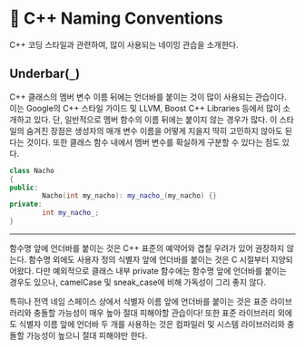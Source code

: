 # 🌳 C++ Naming Conventions

C++ 코딩 스타일과 관련하여, 많이 사용되는 네이밍 관습을 소개한다.


## Underbar(`_`)

C++ 클래스의 멤버 변수 이름 뒤에는 언더바를 붙이는 것이 많이 사용되는 관습이다. 이는 Google의 C++ 스타일 가이드 및 LLVM, Boost C++ Libraries 등에서 많이 소개하고 있다. 단, 일반적으로 멤버 함수의 이름 뒤에는 붙이지 않는 경우가 많다. 이 스타일의 숨겨진 장점은 생성자의 매개 변수 이름을 어떻게 지을지 딱히 고민하지 않아도 된다는 것이다. 또한 클래스 함수 내에서 멤버 변수를 확실하게 구분할 수 있다는 점도 있다.

```C++
class Nacho
{
public:
        Nacho(int my_nacho): my_nacho_(my_nacho) {}
private:
        int my_nacho_;
}
```

---

함수명 앞에 언더바를 붙이는 것은 C++ 표준의 예약어와 겹칠 우려가 있어 권장하지 않는다. 함수명 외에도 사용자 정의 식별자 앞에 언더바를 붙이는 것은 C 시절부터 지양되어왔다. 다만 예외적으로 클래스 내부 private 함수에는 함수명 앞에 언더바를 붙이는 경우도 있으나, camelCase 및 sneak_case에 비해 가독성이 그리 좋지 않다.

특히나 전역 네임 스페이스 상에서 식별자 이름 앞에 언더바를 붙이는 것은 표준 라이브러리와 충돌할 가능성이 매우 높아 절대 피해야할 관습이다! 또한 표준 라이브러리 외에도 식별자 이름 앞에 언더바 두 개를 사용하는 것은 컴파일러 및 시스템 라이브러리와 충돌할 가능성이 높으니 절대 피해야만 한다.
